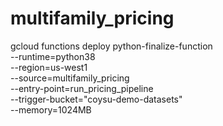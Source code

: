 # multifamily_pricing

gcloud functions deploy python-finalize-function \
--runtime=python38 \
--region=us-west1 \
--source=multifamily_pricing \
--entry-point=run_pricing_pipeline \
--trigger-bucket="coysu-demo-datasets" \
--memory=1024MB
